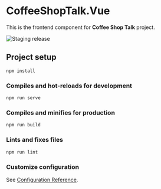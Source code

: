 # CoffeeShopTalk.Vue
This is the frontend component for **Coffee Shop Talk** project.

![Staging release](https://github.com/weisong0908/CoffeeShopTalk.Vue/workflows/Staging%20release/badge.svg)

## Project setup
```
npm install
```

### Compiles and hot-reloads for development
```
npm run serve
```

### Compiles and minifies for production
```
npm run build
```

### Lints and fixes files
```
npm run lint
```

### Customize configuration
See [Configuration Reference](https://cli.vuejs.org/config/).
